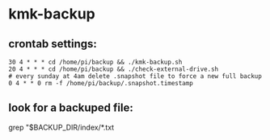 # kmk-backup

## crontab settings:
````
30 4 * * * cd /home/pi/backup && ./kmk-backup.sh
20 4 * * * cd /home/pi/backup && ./check-external-drive.sh
# every sunday at 4am delete .snapshot file to force a new full backup
0 4 * * 0 rm -f /home/pi/backup/.snapshot.timestamp
````

## look for a backuped file:

grep <searchstring> "$BACKUP_DIR/index/*.txt
